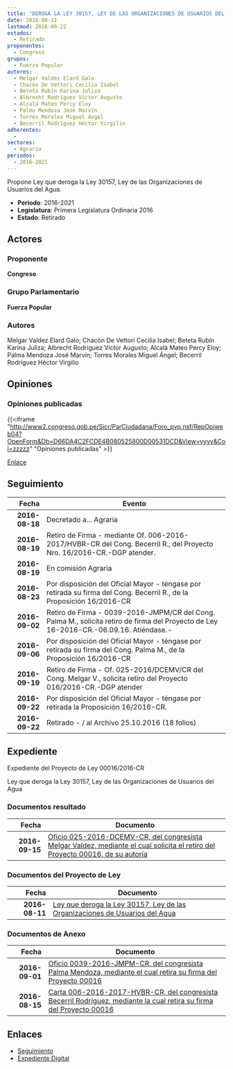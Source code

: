 ```yaml
---
title: "DEROGA LA LEY 30157, LEY DE LAS ORGANIZACIONES DE USUARIOS DEL AGUA"
date: 2016-08-11
lastmod: 2016-09-22
estados: 
  - Retirado
proponentes: 
  - Congreso
grupos: 
  - Fuerza Popular
autores: 
  - Melgar Valdez Elard Galo
  - Chacón De Vettori Cecilia Isabel
  - Beteta Rubín Karina Juliza
  - Albrecht Rodríguez Víctor Augusto
  - Alcalá Mateo Percy Eloy
  - Palma Mendoza José Marvín
  - Torres Morales Miguel Ángel
  - Becerril Rodríguez Héctor Virgilio
adherentes: 
  - 
sectores: 
  - Agraria
periodos: 
  - 2016-2021
---
```


Propone Ley que deroga la Ley 30157, Ley de las Organizaciones de Usuarios del Agua.

- **Periodo**: 2016-2021
- **Legislatura**: Primera Legislatura Ordinaria 2016
- **Estado**: Retirado

## Actores

### Proponente

**Congreso**

### Grupo Parlamentario

**Fuerza Popular**

### Autores

Melgar Valdez Elard Galo; Chacón De Vettori Cecilia Isabel; Beteta Rubín Karina Juliza; Albrecht Rodríguez Víctor Augusto; Alcalá Mateo Percy Eloy; Palma Mendoza José Marvín; Torres Morales Miguel Ángel; Becerril Rodríguez Héctor Virgilio


## Opiniones

### Opiniones publicadas

{{<iframe "http://www2.congreso.gob.pe/Sicr/ParCiudadana/Foro_pvp.nsf/RepOpiweb04?OpenForm&Db=D66DA4C2FCDE4B080525800D00531DCD&View=yyyy&Col=zzzzz" "Opiniones publicadas" >}}

[Enlace](http://www2.congreso.gob.pe/Sicr/ParCiudadana/Foro_pvp.nsf/RepOpiweb04?OpenForm&Db=D66DA4C2FCDE4B080525800D00531DCD&View=yyyy&Col=zzzzz)

## Seguimiento

| Fecha | Evento |
|------:|--------|
| **2016-08-18** | Decretado a... Agraria|
| **2016-08-19** | Retiro de Firma - mediante Of. 006-2016-2017/HVBR-CR del Cong. Becerril R., del Proyecto Nro. 16/2016-CR.-DGP atender.|
| **2016-08-19** | En comisión Agraria|
| **2016-08-23** | Por disposición del Oficial Mayor - téngase por retirada su firma del Cong. Becerril R., de la Proposición 16/2016-CR|
| **2016-09-02** | Retiro de Firma - 0039-2016-JMPM/CR del Cong. Palma M., solicita retiro de firma del Proyecto de Ley 16-2016-CR.-06.09.16. Atiéndase.-|
| **2016-09-06** | Por disposición del Oficial Mayor - téngase por retirada su firma del Cong. Palma M., de la Proposición 16/2016-CR|
| **2016-09-19** | Retiro de Firma - Of. 025-2016/DCEMV/CR del Cong. Melgar V., solicita retiro del Proyecto 016/2016-CR.-DGP atender|
| **2016-09-22** | Por disposición del Oficial Mayor - téngase por retirada la Proposición 16/2016-CR.|
| **2016-09-22** | Retirado - / al Archivo 25.10.2016 (18 folios)|


## Expediente

Expediente del Proyecto de Ley 00016/2016-CR

Ley que deroga la Ley 30157, Ley de las Organizaciones de Usuarios del Agua


### Documentos resultado

| Fecha | Documento |
|------:|--------|
| **2016-09-15** | [Oficio 025-2016-DCEMV-CR, del congresista Melgar Valdez, mediante el cual solicita el retiro del Proyecto 00016, de su autoría](http://www.leyes.congreso.gob.pe/Documentos/2016_2021/Oficios/Congresistas/OFICIO-025-2016-DCEMV-CR.pdf) |

### Documentos del Proyecto de Ley

| Fecha | Documento |
|------:|--------|
| **2016-08-11** | [Ley que deroga la Ley 30157, Ley de las Organizaciones de Usuarios del Agua](http://www.leyes.congreso.gob.pe/Documentos/2016_2021/Proyectos_de_Ley_y_de_Resoluciones_Legislativas/PL00016_20160811.pdf) |

### Documentos de Anexo

| Fecha | Documento |
|------:|--------|
| **2016-09-01** | [Oficio 0039-2016-JMPM-CR, del congresista Palma Mendoza, mediante el cual retira su firma del Proyecto 00016](http://www.leyes.congreso.gob.pe/Documentos/2016_2021/Oficios/Congresistas/Oficio-0039-2016-JMPM-CR.pdf) |
| **2016-08-15** | [Carta 006-2016-2017-HVBR-CR, del congresista Becerril Rodríguez, mediante la cual retira su firma del Proyecto 00016](http://www.leyes.congreso.gob.pe/Documentos/2016_2021/Oficios/Congresistas/Carta-006-2016-2017-HVBR-CR.pdf) |

## Enlaces 

- [Seguimiento](http://www2.congreso.gob.pe/Sicr/TraDocEstProc/CLProLey2016.nsf/f7fff46988ca05b1052578e100829cc7/e20384167bf421ab0525800d00074aa7?OpenDocument)
- [Expediente Digital](http://www2.congreso.gob.pehttp://www2.congreso.gob.pe/Sicr/TraDocEstProc/CLProLey2016.nsf/f7fff46988ca05b1052578e100829cc7/e20384167bf421ab0525800d00074aa7?OpenDocument&Click=05257FB7005EB655.eb71d0cf91d8294e05256cdf006b5706/$Body/0.1C6C)
